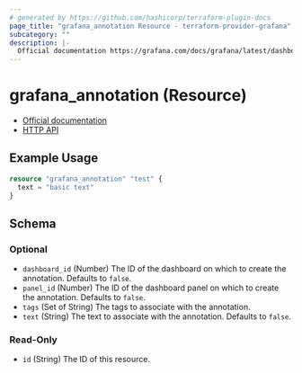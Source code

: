 ```yaml
---
# generated by https://github.com/hashicorp/terraform-plugin-docs
page_title: "grafana_annotation Resource - terraform-provider-grafana"
subcategory: ""
description: |-
  Official documentation https://grafana.com/docs/grafana/latest/dashboards/annotations/HTTP API https://grafana.com/docs/grafana/latest/http_api/annotations/
---
```


# grafana_annotation (Resource)

* [Official documentation](https://grafana.com/docs/grafana/latest/dashboards/annotations/)
* [HTTP API](https://grafana.com/docs/grafana/latest/http_api/annotations/)

## Example Usage

```terraform
resource "grafana_annotation" "test" {
  text = "basic text"
}
```

<!-- schema generated by tfplugindocs -->
## Schema

### Optional

- `dashboard_id` (Number) The ID of the dashboard on which to create the annotation. Defaults to `false`.
- `panel_id` (Number) The ID of the dashboard panel on which to create the annotation. Defaults to `false`.
- `tags` (Set of String) The tags to associate with the annotation.
- `text` (String) The text to associate with the annotation. Defaults to `false`.

### Read-Only

- `id` (String) The ID of this resource.


